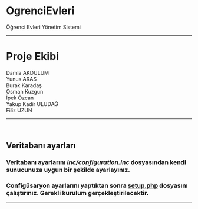 # OgrenciEvleri
Öğrenci Evleri Yönetim Sistemi

<hr />

<h1>Proje Ekibi</h1>
Damla AKDULUM<br/>
Yunus ARAS<br/>
Burak Karadaş<br/>
Osman Kuzgun<br/>
İpek Özcan<br/>
Yakup Kadir ULUDAĞ<br/>
Filiz UZUN<br/>
<hr />
<br />
<h2>Veritabanı ayarları</h2>
<h3>Veritabanı ayarlarını <strong><i>inc/configuration.inc</i></strong> dosyasından kendi sunucunuza uygun bir şekilde ayarlayınız.</h3>
<h3>Configüsaryon ayarlarını yaptıktan sonra <a href="setup.php">setup.php</a> dosyasını çalıştırınız. Gerekli kurulum gerçekleştirilecektir.</h3>
<hr />
<br />